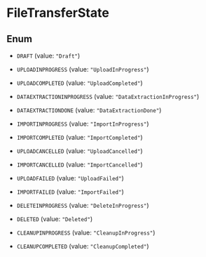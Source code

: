 
# FileTransferState

## Enum


* `DRAFT` (value: `"Draft"`)

* `UPLOADINPROGRESS` (value: `"UploadInProgress"`)

* `UPLOADCOMPLETED` (value: `"UploadCompleted"`)

* `DATAEXTRACTIONINPROGRESS` (value: `"DataExtractionInProgress"`)

* `DATAEXTRACTIONDONE` (value: `"DataExtractionDone"`)

* `IMPORTINPROGRESS` (value: `"ImportInProgress"`)

* `IMPORTCOMPLETED` (value: `"ImportCompleted"`)

* `UPLOADCANCELLED` (value: `"UploadCancelled"`)

* `IMPORTCANCELLED` (value: `"ImportCancelled"`)

* `UPLOADFAILED` (value: `"UploadFailed"`)

* `IMPORTFAILED` (value: `"ImportFailed"`)

* `DELETEINPROGRESS` (value: `"DeleteInProgress"`)

* `DELETED` (value: `"Deleted"`)

* `CLEANUPINPROGRESS` (value: `"CleanupInProgress"`)

* `CLEANUPCOMPLETED` (value: `"CleanupCompleted"`)




